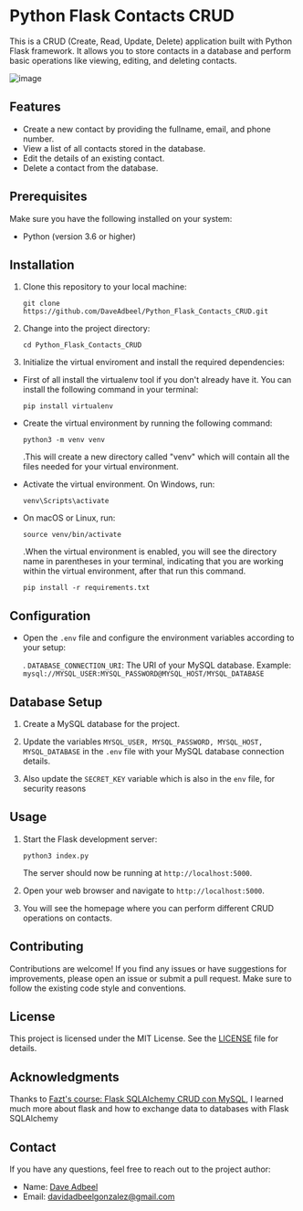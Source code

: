 
# Python Flask Contacts CRUD

This is a CRUD (Create, Read, Update, Delete) application built with Python Flask framework. 
It allows you to store contacts in a database and perform basic operations like viewing, editing, and deleting contacts.


![image](https://github.com/DaveAdbeel/Python_Flask_Contacts_CRUD/assets/91069463/f6d0e01d-a13b-4b5f-9e9c-a40656200ed9)


## Features

- Create a new contact by providing the fullname, email, and phone number.
- View a list of all contacts stored in the database.
- Edit the details of an existing contact.
- Delete a contact from the database.

## Prerequisites

Make sure you have the following installed on your system:

- Python (version 3.6 or higher)

## Installation

1. Clone this repository to your local machine:

   ```shell
   git clone https://github.com/DaveAdbeel/Python_Flask_Contacts_CRUD.git
   ```

2. Change into the project directory:

   ```shell
   cd Python_Flask_Contacts_CRUD
   ```

3. Initialize the virtual enviroment and install the required dependencies:

- First of all install the virtualenv tool if you don't already have it. You can install the following command in your terminal:

   ```
   pip install virtualenv
   ```

- Create the virtual environment by running the following command:

   ```
   python3 -m venv venv
   ```

  .This will create a new directory called "venv" which will contain all the files needed for your virtual environment.

- Activate the virtual environment. On Windows, run:

   ```
   venv\Scripts\activate
   ```

- On macOS or Linux, run:

   ```
   source venv/bin/activate
   ```

   .When the virtual environment is enabled, you will see the directory name in parentheses in your terminal, 
   indicating that you are working within the virtual environment, after that run this command.
   
   ```shell
   pip install -r requirements.txt
   ```

## Configuration

- Open the `.env` file and configure the environment variables according to your setup:

   . `DATABASE_CONNECTION_URI`: The URI of your MySQL database. Example: `mysql://MYSQL_USER:MYSQL_PASSWORD@MYSQL_HOST/MYSQL_DATABASE`

## Database Setup

1. Create a MySQL database for the project.

2. Update the variables `MYSQL_USER, MYSQL_PASSWORD, MYSQL_HOST, MYSQL_DATABASE` in the `.env` file with your MySQL database connection details.

3. Also update the `SECRET_KEY` variable which is also in the `env` file, for security reasons


## Usage

1. Start the Flask development server:

   ```shell
   python3 index.py
   ```

   The server should now be running at `http://localhost:5000`.

2. Open your web browser and navigate to `http://localhost:5000`.

3. You will see the homepage where you can perform different CRUD operations on contacts.

## Contributing

Contributions are welcome! If you find any issues or have suggestions for improvements, please open an 
issue or submit a pull request. Make sure to follow the existing code style and conventions.

## License

This project is licensed under the MIT License. See the [LICENSE](LICENSE) file for details.

## Acknowledgments

Thanks to [Fazt's course: Flask SQLAlchemy CRUD con MySQL](https://www.youtube.com/watch?v=BP3D03CYFHA), 
I learned much more about flask and how to exchange data to databases with Flask SQLAlchemy

## Contact

If you have any questions, feel free to reach out to the project author:

- Name: [Dave Adbeel](https://github.com/DaveAdbeel)
- Email: [davidadbeelgonzalez@gmail.com](mailto:davidadbeelgonzalez@gmail.com)

